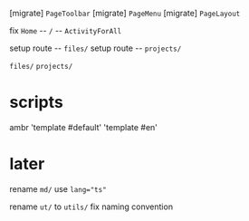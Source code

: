 [migrate] `PageToolbar`
[migrate] `PageMenu`
[migrate] `PageLayout`

fix `Home` -- `/` -- `ActivityForAll`

setup route -- `files/`
setup route -- `projects/`

`files/`
`projects/`

# scripts

ambr 'template #default' 'template #en'

# later

rename `md/` use `lang="ts"`

rename `ut/` to `utils/`
fix naming convention
